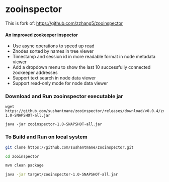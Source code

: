 zooinspector
============

This is fork of: https://github.com/zzhang5/zooinspector


#### An improved zookeeper inspector

- Use async operations to speed up read
- Znodes sorted by names in tree viewer
- Timestamp and session id in more readable format in node metadata viewer
- Add a dropdown menu to show the last 10 successfully connected zookeeper addresses
- Support text search in node data viewer
- Support read-only mode for node data viewer


### Download and Run zooinspector executable jar

```shell
wget https://github.com/sushantmane/zooinspector/releases/download/v0.0.4/zooinspector-1.0-SNAPSHOT-all.jar
```
```shell
java -jar zooinspector-1.0-SNAPSHOT-all.jar
```



### To Build and Run on local system
```bash
git clone https://github.com/sushantmane/zooinspector.git
```
```bash
cd zooinspector
```
```bash
mvn clean package
```
```bash
java -jar target/zooinspector-1.0-SNAPSHOT-all.jar 
```
